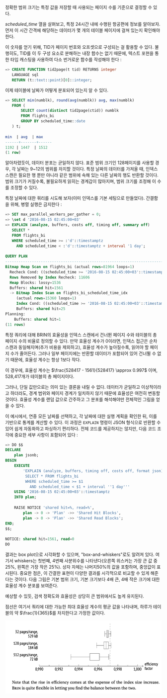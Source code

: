 정확한 범위 크기는 특정 값을 저장할 때 사용되는 페이지 수를 기준으로 결정할 수 있다.

*scheduled_time* 열을 살펴보고, 특정 24시간 내에 수행된 항공편에 정보를 알아보자.  먼저 이 시간 간격에 해당하는 데이터가 몇 개의 테이블 페이지에 걸쳐 있는지 확인해야 한다.

이 숫자를 얻기 위해, TID가 페이지 번호와 오프셋으로 구성되는 걸 활용할 수 있다. 불행히도, TID를 이 두 구성 요소로 분해하는 내장 함수는 없기 때문에, 텍스트 포현을 통한 타입 캐스팅을 사용하여 다소 번거로운 함수를 작성해야 한다 :

```sql
=> CREATE FUNCTION tid2page(t tid) RETURNS integer
   LANGUAGE sql
   RETURN (t::text::point)[0]::integer;
```

이제 테이블에 날짜가 어떻게 분포되어 있는지 알 수 있다.


```sql
=> SELECT min(numblk), round(avg(numblk)) avg, max(numblk)
   FROM (
       SELECT count(distinct tid2page(ctid)) numblk
       FROM flights_bi
       GROUP BY scheduled_time::date
   ) t;

min  | avg  | max
------+-------+------
1192 | 1447  | 1512
(1 row)
```

알아차렸듯이, 데이터 분포는 균일하지 않다. 표준 범위 크기인 128페이지를 사용할 경우, 각 날짜는 9~12의 범위를 차지할 것이다. 
특정 날짜의 데이터를 가져올 때, 인덱스 스캔은 필요한 행 뿐만 아니라 같은 범위에 속해 있는 다른 날짜의 행도 반환할 것이다.
범위 크기가 커질수록, 불필요하게 읽히는 경계갑이 많아지며, 범위 크기를 조정해 이 수를 조정할 수 있다.

특정 날짜에 대한 쿼리를 시도해 보자(이미 인덱스를 기본 세팅으로 만들었다). 간결함을 위해, 병렬 실행은 금지한다 :

```sql
=> SET max_parallel_workers_per_gather = 0;
=> \set d '2016-08-15 02:45:00+03'
=> EXPLAIN (analyze, buffers, costs off, timing off, summary off)
   SELECT *
   FROM flights_bi
   WHERE scheduled_time >= :'d'::timestamptz
     AND scheduled_time < :'d'::timestamptz + interval '1 day';

QUERY PLAN
-----------------------------------------------------------------------------
Bitmap Heap Scan on flights_bi (actual rows=81964 loops=1)
  Recheck Cond: ((scheduled_time >= '2016-08-15 02:45:00+03'::timestamptz) ...
  Rows Removed by Index Recheck: 11606
  Heap Blocks: lossy=1536
  Buffers: shared hit=1561
  -> Bitmap Index Scan on flights_bi_scheduled_time_idx
     (actual rows=15360 loops=1)
     Index Cond: ((scheduled_time >= '2016-08-15 02:45:00+03'::timestamptz ...
     Buffers: shared hit=25
Planning:
	Buffers: shared hit=1
(11 rows)
```

특정 쿼리에 대해 BRIN의 효율성을 인덱스 스캔에서 건너뛴 페이지 수와 테이블의 총 페이지 수의 비율로 정의할 수 있다.
만약 효율성 계수가 0이라면, 인덱스 접근은 순차 스캔과 동일해지며(추가 비용을 제외하고), 효율성 계수가 높아질수록, 읽어야 할 페이지 수가 줄어든다.
그러나 일부 페이지에는 반환할 데이터가 포함되어 있어 건너뛸 수 없기 때문에, 효율성 계수는 항상 1보다 작다.

이 경우에, 효율성 계수는   $\frac{528417 - 1561}{528417} \approx 0.997$ 이며, 528,417개가 테이블의 총 페이지이다.

그러나, 단일 값만으로는 의미 있는 결론을 내릴 수 없다.
데이터가 균일하고 이상적이라고 하더라도, 경계 범위와 페이지 경계가 일치하지 않기 때문에 효율성은 여전히 변동할 것이다.
효율성 계수를 랜덤 값으로 간주하고 그 분포를 해석해야만 전체적인 그림을 얻을 수 있다.

이 예시에서, 연중 모든 날짜를 선택하고, 각 날짜에 대한 실행 계획을 확인한 뒤, 이를 기반으로 통계를 계산할 수 있다.
이 과정은 `EXPLAIN` 명령이 JSON 형식으로 반환할 수 있어 쉽게 자동화하고 파싱하기 편리하다.
전체 코드를 제공하지는 않지만, 다음 코드 조각에 중요한 세부 사항이 포함되어 있다 :

```sql
=> DO $$
DECLARE
    plan jsonb;
BEGIN
    EXECUTE
        'EXPLAIN (analyze, buffers, timing off, costs off, format json)
         SELECT * FROM flights_bi
         WHERE scheduled_time >= $1
           AND scheduled_time < $1 + interval ''1 day'''
    USING '2016-08-15 02:45:00+03'::timestamptz
    INTO plan;

    RAISE NOTICE 'shared hit=%, read=%',
        plan -> 0 -> 'Plan' ->> 'Shared Hit Blocks',
        plan -> 0 -> 'Plan' ->> 'Shared Read Blocks';
END;
$$;

NOTICE: shared hit=1561, read=0
DO
```

결과는 box plot으로 시각화할 수 있으며, "box-and-whiskers"로도 알려져 있다.
여기서 whiskers는 첫번째, 4번째 사분위수를 나타낸다(오른쪽 위스커는 가장 큰 값 중 25%, 왼쪽은 가장 작은 25%).
상자 자체는 나머지50%의 값을 포함하며, 중앙값이 표시된다.
중요한 점은, 이 간결한 표현이 다양한 결과를 시각적으로 비교할 수 있게 해준다는 것이다. 다음 그림은 기본 범위 크기, 기본 크기보다 4배 큰, 4배 작은 크기에 대한 효율성 계수 분포를 보여준다.

예상할 수 있듯, 검색 정확도와 효율성은 상당히 큰 범위에서도 높게 유지된다.

점선은 여기서 쿼리에 대한 가능한 최대 효율성 계수의 평균 값을 나타내며, 하루가 테이블의 약 $\frac{1}{365}$를 차지한다고 가정한 값이다.

![](image/CleanShot%20-000130.png)

